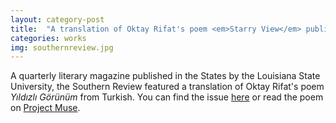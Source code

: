 ```yaml
---
layout: category-post
title:  "A translation of Oktay Rifat's poem <em>Starry View</em> published in <em>the Southern Review</em>"
categories: works
img: southernreview.jpg
---
```


A quarterly literary magazine published in the States by the Louisiana State University, the Southern Review featured a translation of Oktay Rifat's poem _Yıldızlı Görünüm_ from Turkish. You can find the issue [here](https://thesouthernreview.org/issues/detail/Summer-2023/265/) or read the poem on [Project Muse](https://muse.jhu.edu/article/900977).
